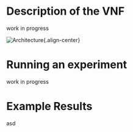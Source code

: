<!-- TITLE: Icarus -->
<!-- SUBTITLE: A quick summary of Icarus -->

# Description of the VNF

work in progress

![Architecture](/uploads/icarus_architecture.png "Architecture"){.align-center}
# Running an experiment

work in progress


# Example Results

asd



